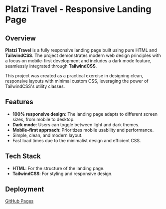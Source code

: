# Platzi Travel - Responsive Landing Page

## Overview

**Platzi Travel** is a fully responsive landing page built using pure HTML and **TailwindCSS**. The project demonstrates modern web design principles with a focus on mobile-first development and includes a dark mode feature, seamlessly integrated through **TailwindCSS**.

This project was created as a practical exercise in designing clean, responsive layouts with minimal custom CSS, leveraging the power of TailwindCSS's utility classes.

## Features

- **100% responsive design**: The landing page adapts to different screen sizes, from mobile to desktop.
- **Dark mode**: Users can toggle between light and dark themes.
- **Mobile-first approach**: Prioritizes mobile usability and performance.
- Simple, clean, and modern layout.
- Fast load times due to the minimalist design and efficient CSS.

## Tech Stack

- **HTML**: For the structure of the landing page.
- **TailwindCSS**: For styling and responsive design.

## Deployment
[GitHub Pages](https://andriwrc.github.io/platzi-travel/public/)

